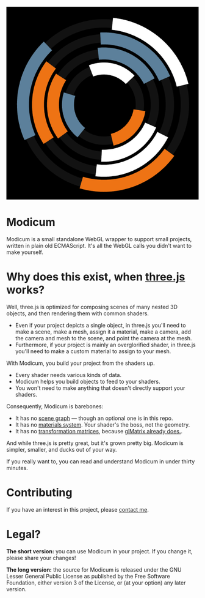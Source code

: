 ![Hanoi screenshot.](/hanoi_screenshot.png?raw=true "How the demo appears a few minutes in.")

Modicum
=======

Modicum is a small standalone WebGL wrapper to support small projects, written in plain old ECMAScript. It's all the WebGL calls you didn't want to make yourself.

# Why does this exist, when [three.js](https://threejs.org) works?

Well, three.js is optimized for composing scenes of many nested 3D objects, and then rendering them with common shaders.

* Even if your project depicts a single object, in three.js you'll need to make a scene, make a mesh, assign it a material, make a camera, add the camera and mesh to the scene, and point the camera at the mesh.
* Furthermore, if your project is mainly an overglorified shader, in three.js you'll need to make a custom material to assign to your mesh.

With Modicum, you build your project from the shaders up.

* Every shader needs various kinds of data.
* Modicum helps you build objects to feed to your shaders.
* You won't need to make anything that doesn't directly support your shaders.

Consequently, Modicum is barebones:
 - It has no [scene graph](https://en.wikipedia.org/wiki/Scene_graph) — though an optional one is in this repo.
 - It has no [materials system](https://en.wikipedia.org/wiki/Materials_system). Your shader's the boss, not the geometry.
 - It has no [transformation matrices](https://en.wikipedia.org/wiki/Transformation_matrix), because [glMatrix already does.](http://glmatrix.net).

And while three.js is pretty great, but it's grown pretty big. Modicum is simpler, smaller, and ducks out of your way.

If you really want to, you can read and understand Modicum in under thirty minutes.

# Contributing

If you have an interest in this project, please [contact me](mailto:jeremysachs@rezmason.net).

# Legal?

**The short version:** you can use Modicum in your project. If you change it, please share your changes!

**The long version:** the source for Modicum is released under the GNU Lesser General Public License as published by the Free Software Foundation, either version 3 of the License, or (at your option) any later version.
